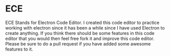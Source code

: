 # ECE

ECE Stands for Electron Code Editor. I created this code editor to practice working with electron since it has been a while since I have used Electron to create anything. If you think there should be some features in this code editor that you would then feel free fork it and improve this code editor. Please be sure to do a pull request if you have added some awesome features to it.
